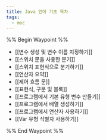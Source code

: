 ```yaml
---
title: Java 언어 기초 목차
tags:
  - moc
---
```

%% Begin Waypoint %%
- [[변수 생성 및 변수 이름 지정하기]]
- [[스위치 문을 사용한 분기]]
- [[스위치 표현식으로 분기하기]]
- [[연산자 요약]]
- [[제어 흐름 문]]
- [[표현식, 구문 및 블록]]
- [[프로그램에서 기본 유형 변수 만들기]]
- [[프로그램에서 배열 생성하기]]
- [[프로그램에서 연산자 사용하기]]
- [[Var 유형 식별자 사용하기]]

%% End Waypoint %%